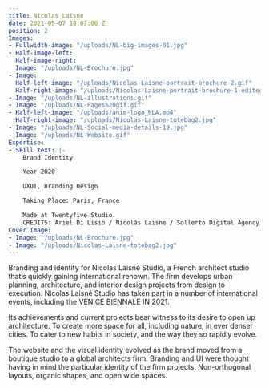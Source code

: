 ```yaml
---
title: Nicolas Laisne
date: 2021-05-07 18:07:00 Z
position: 2
Images:
- Fullwidth-image: "/uploads/NL-big-images-01.jpg"
- Half-Image-left: 
  Half-image-right: 
  Image: "/uploads/NL-Brochure.jpg"
- Image: 
  Half-left-image: "/uploads/Nicolas-Laisne-portrait-brochure-2.gif"
  Half-right-image: "/uploads/Nicolas-Laisne-portrait-brochure-1-edited.gif"
- Image: "/uploads/NL-illustrations.gif"
- Image: "/uploads/NL-Pages%20gif.gif"
- Half-left-image: "/uploads/anim-logo_NLA.mp4"
  Half-right-image: "/uploads/Nicolas-Laisne-totebag2.jpg"
- Image: "/uploads/NL-Social-media-details-19.jpg"
- Image: "/uploads/NL-Website.gif"
Expertise:
- Skill text: |-
    Brand Identity

    Year 2020

    UXUI, Branding Design

    Taking Place: Paris, France

    Made at Twentyfive Studio.
    CREDITS: Ariel Di Lisio / Nicolás Laisne / Sollerto Digital Agency
Cover Image:
- Image: "/uploads/NL-Brochure.jpg"
- Image: "/uploads/Nicolas-Laisne-totebag2.jpg"
---
```


Branding and identity for Nicolas Laisné Studio, a French architect studio that’s quickly gaining international renown. The firm develops urban planning, architecture, and interior design projects from design to execution. Nicolas Laisné Studio has taken part in a number of international events, including the VENICE BIENNALE IN 2021.

Its achievements and current projects bear witness to its desire to open up architecture. To create more space for all, including nature, in ever denser cities. To cater to new habits in society, and the way they so rapidly evolve.

The website and the visual identity evolved as the brand moved from a boutique studio to a global architects firm. Branding and UI were thought having in mind the particular identity of the firm projects. Non-orthogonal layouts, organic shapes, and open wide spaces.